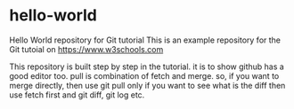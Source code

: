 # hello-world
Hello World repository for Git tutorial
This is an example repository for the Git tutoial on https://www.w3schools.com

This repository is built step by step in the tutorial.
it is to show github has a good editor too.
pull is combination of fetch and merge. 
so, if you want to merge directly, then use git pull
only if you want to see what is the diff then use fetch first and git diff, git log etc.
